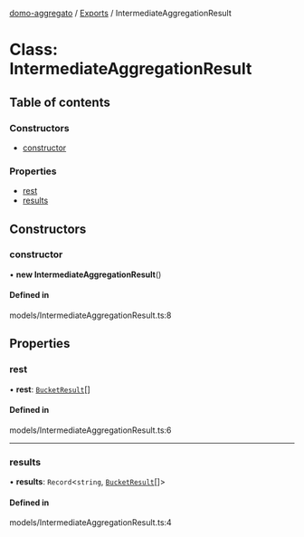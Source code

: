 [domo-aggregato](../README.md) / [Exports](../modules.md) / IntermediateAggregationResult

# Class: IntermediateAggregationResult

## Table of contents

### Constructors

- [constructor](IntermediateAggregationResult.md#constructor)

### Properties

- [rest](IntermediateAggregationResult.md#rest)
- [results](IntermediateAggregationResult.md#results)

## Constructors

### constructor

• **new IntermediateAggregationResult**()

#### Defined in

models/IntermediateAggregationResult.ts:8

## Properties

### rest

• **rest**: [`BucketResult`](BucketResult.md)[]

#### Defined in

models/IntermediateAggregationResult.ts:6

___

### results

• **results**: `Record`<`string`, [`BucketResult`](BucketResult.md)[]\>

#### Defined in

models/IntermediateAggregationResult.ts:4
